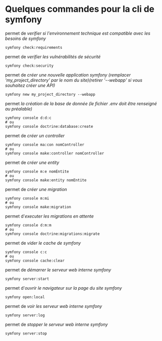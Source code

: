 # Quelques commandes pour la cli de symfony

permet de *verifier si l'environnement technique est compatible avec les besoins de symfony*

```shell
symfony check:requirements
```

permet de *verifier les vulnérabilités de sécurité*

```shell
symfony check:security
```

permet de *créer une nouvelle application symfony (remplacer 'my_project_directory' par le nom du site)(retirer '--webapp' si vous souhaitez créer une API)*

```shell
symfony new my_project_directory --webapp
```

permet *la création de la base de donnée (le fichier .env doit être renseigné au préalable)*

```shell
symfony console d:d:c
# ou
symfony console doctrine:database:create
```

permet de *créer un controller*

```shell
symfony console ma:con nomController
# ou
symfony console make:controller nomController
```

permet de *créer une entity*

```shell
symfony console m:e nomEntite
# ou
symfony console make:entity nomEntite
```

permet de *créer une migration*

```shell
symfony console m:mi
# ou
symfony console make:migration
```

permet d'*executer les migrations en attente*

```shell
symfony console d:m:m
# ou
symfony console doctrine:migrations:migrate
```

permet de *vider le cache de symfony*

```shell
symfony console c:c
# ou
symfony console cache:clear
```

permet de *démarrer le serveur web interne symfony*

```shell
symfony server:start
```

permet d'*ouvrir le navigateur sur la page du site symfony*

```shell
symfony open:local
```

permet de *voir les serveur web interne symfony*

```shell
symfony server:log
```

permet de *stopper le serveur web interne symfony*

```shell
symfony server:stop
```

